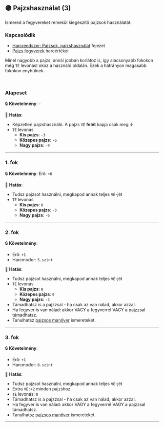 ## 🟣 Pajzshasználat (3)

Ismered a fegyvereket remekül kiegészítő pajzsok használatát.

### Kapcsolódik

- [Harcrendszer: Pajzsok, pajzshasználat](../064_02_09_pajzsok_pajzshasznalat.md) fejezet
- [Pajzs fegyverek](../068_09_pajzs_fegyverek.md) harcértékei

Minél nagyobb a pajzs, annál jobban korlátoz is, így alacsonyabb fokokon még `TÉ` levonást okoz a használó oldalán. Ezek a hátrányon magasabb fokokon enyhülnek.

<br />

### Alapeset

🔒 **Követelmény**: -

🌟 **Hatás**:
- Képzetlen pajzshasználó. A pajzs `VÉ` **felét** kapja csak meg ↓
- `TÉ` levonás
  - **Kis pajzs**: `-3`
  - **Közepes pajzs**: `-6`
  - **Nagy pajzs**: `-9`

---
### 1. fok

🔒 **Követelmény**: Erő: `+0`

🌟 **Hatás**:
- Tudsz pajzsot használni, megkapod annak teljes `VÉ`-jét
- `TÉ` levonás
  - **Kis pajzs**: `0`
  - **Közepes pajzs**: `-3`
  - **Nagy pajzs**: `-6`

---
### 2. fok

🔒 **Követelmény**:
- Erő: `+1`
- Harcmodor: `5.szint`

🌟 **Hatás**:
- Tudsz pajzsot használni, megkapod annak teljes `VÉ`-jét
- `TÉ` levonás
  - **Kis pajzs**: `0`
  - **Közepes pajzs**: `0`
  - **Nagy pajzs**: `-3`
- Támadhatsz is a pajzzsal - ha csak az van nálad, akkor azzal.
- Ha fegyver is van nálad: akkor VAGY a fegyverrel VAGY a pajzzsal támadhatsz.
- Tanulhatsz [pajzsos manőver](../066_05_altalanos_manoverek.md) ismereteket.

---
### 3. fok

🔒 **Követelmény**:
- Erő: `+1`
- Harcmodor: `8.szint`

🌟 **Hatás**:
- Tudsz pajzsot használni, megkapod annak teljes `VÉ`-jét
- Extra `VÉ:+2` minden pajzshoz
- `TÉ` levonás: `0`
- Támadhatsz is a pajzzsal - ha csak az van nálad, akkor azzal.
- Ha fegyver is van nálad: akkor VAGY a fegyverrel VAGY a pajzzsal támadhatsz.
- Tanulhatsz [pajzsos manőver](../066_05_altalanos_manoverek.md) ismereteket.

---
